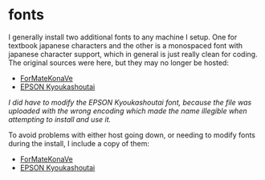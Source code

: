
# fonts

I generally install two additional fonts to any machine I setup.  One for textbook japanese characters and the other is a monospaced font with japanese character support, which in general is just really clean for coding.  The original sources were here, but they may no longer be hosted:

- [ForMateKonaVe](http://d.hatena.ne.jp/hetima/20061102/1162435711)
- [EPSON Kyoukashoutai](http://www.wazu.jp/gallery/Fonts_Japanese.html)

_I did have to modify the EPSON Kyoukashoutai font, because the file was uploaded with the wrong encoding which made the name illegible when attempting to install and use it._

To avoid problems with either host going down, or needing to modify fonts during the install, I include a copy of them:

- [ForMateKonaVe](../../linux/debian/data/desktop/usr/share/fonts/truetype/jis/ForMateKonaVe.ttf)
- [EPSON Kyoukashoutai](../../linux/debian/data/desktop/usr/share/fonts/truetype/jis/epkyouka.ttf)
